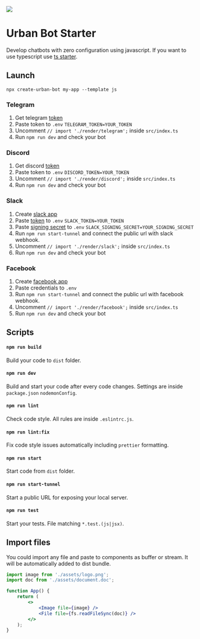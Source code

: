 ![](https://i.ibb.co/6PWkWbd/js.png)

# Urban Bot Starter

Develop chatbots with zero configuration using javascript. If you want to use typescript use [ts starter](https://github.com/urban-bot/urban-bot-starter-typescript).

## Launch

```shell
npx create-urban-bot my-app --template js
```

### Telegram

1.  Get telegram [token](https://core.telegram.org/bots#6-botfather)
2.  Paste token to `.env` `TELEGRAM_TOKEN=YOUR_TOKEN`
3.  Uncomment `// import './render/telegram';` inside `src/index.ts`
4.  Run `npm run dev` and check your bot

### Discord

1. Get discord [token](https://discord.com/developers/applications/PASTE_YOUR_ID/bot)
2. Paste token to `.env` `DISCORD_TOKEN=YOUR_TOKEN`
3. Uncomment `// import './render/discord';` inside `src/index.ts`
4. Run `npm run dev` and check your bot

### Slack

1.  Create [slack app](https://slack.com/intl/en-ru/help/articles/115005265703-Create-a-bot-for-your-workspace)
2.  Paste [token](https://api.slack.com/authentication/token-types#granular_bot) to `.env` `SLACK_TOKEN=YOUR_TOKEN`
3.  Paste [signing secret](https://api.slack.com/authentication/verifying-requests-from-slack#about) to `.env` `SLACK_SIGNING_SECRET=YOUR_SIGNING_SECRET`
4.  Run `npm run start-tunnel` and connect the public url with slack webhook.
5.  Uncomment `// import './render/slack';` inside `src/index.ts`
6.  Run `npm run dev` and check your bot

### Facebook

1. Create [facebook app](https://developers.facebook.com/docs/messenger-platform/getting-started/app-setup)
2. Paste credentials to `.env`
3. Run `npm run start-tunnel` and connect the public url with facebook webhook.
4. Uncomment `// import './render/facebook';` inside `src/index.ts`
5. Run `npm run dev` and check your bot

## Scripts

#### `npm run build`

Build your code to `dist` folder.

#### `npm run dev`

Build and start your code after every code changes. Settings are inside `package.json` `nodemonConfig`.

#### `npm run lint`

Check code style. All rules are inside `.eslintrc.js`.

#### `npm run lint:fix`

Fix code style issues automatically including `prettier` formatting.

#### `npm run start`

Start code from `dist` folder.

#### `npm run start-tunnel`

Start a public URL for exposing your local server.

#### `npm run test`

Start your tests. File matching `*.test.(js|jsx)`.

## Import files

You could import any file and paste to components as buffer or stream. It will be automatically added to dist bundle.

```jsx
import image from './assets/logo.png';
import doc from './assets/document.doc';

function App() {
    return (
        <>
            <Image file={image} />
            <File file={fs.readFileSync(doc)} />
        </>
    );
}
```
